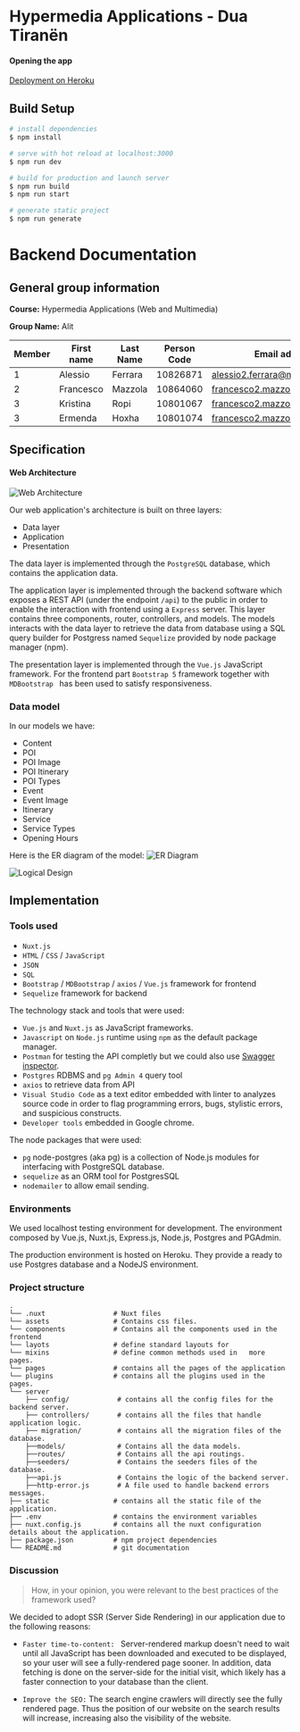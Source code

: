 # Hypermedia Applications - Dua Tiranën

#### Opening the app

[Deployment on Heroku](https://dua-tiranen.herokuapp.com/)

## Build Setup

```bash
# install dependencies
$ npm install

# serve with hot reload at localhost:3000
$ npm run dev

# build for production and launch server
$ npm run build
$ npm run start

# generate static project
$ npm run generate
```

# Backend Documentation

## General group information

**Course:** Hypermedia Applications (Web and Multimedia)

**Group Name:** Alit

| Member | First name | Last Name | Person Code | Email address                     |
| ------ | ---------- | --------- | ----------- | --------------------------------- |
| 1      | Alessio    | Ferrara   | 10826871    | alessio2.ferrara@mail.polimi.it   |
| 2      | Francesco  | Mazzola   | 10864060    | francesco2.mazzola@mail.polimi.it |
| 3      | Kristina   | Ropi      | 10801067    | francesco2.mazzola@mail.polimi.it |
| 3      | Ermenda    | Hoxha     | 10801074    | francesco2.mazzola@mail.polimi.it |

## Specification

#### Web Architecture

![Web Architecture](public/backend/img/web-architecture.jpg "Web Architecture")

Our web application's architecture is built on three layers:

<ul>
<li>Data layer</li>
<li>Application</li>
<li>Presentation</li>
</ul>

The data layer is implemented through the <code>PostgreSQL</code> database, which contains the application data.

The application layer is implemented through the backend software which exposes a REST API (under the endpoint <code>/api</code>) to the public in order to enable the interaction with frontend using a <code>Express</code> server. This layer contains three components, router, controllers, and models. The models interacts with the data layer to retrieve the data from database using a SQL query builder for Postgress named <code>Sequelize</code> provided by node package manager (npm).

The presentation layer is implemented through the <code>Vue.js</code> JavaScript framework. For the frontend part <code>Bootstrap 5</code> framework together with <code>MDBootstrap </code> has been used to satisfy responsiveness.

### Data model

In our models we have:

- Content
- POI
- POI Image
- POI Itinerary
- POI Types
- Event
- Event Image
- Itinerary
- Service
- Service Types
- Opening Hours

Here is the ER diagram of the model:
![ER Diagram](public/backend/img/er_diagram.png "ER Diagram")

![Logical Design](public/backend/img/logical_design.png "Logical Design")

## Implementation

### Tools used

- <code>Nuxt.js</code>
- <code>HTML</code> / <code>CSS</code> / <code>JavaScript</code>
- <code>JSON</code>
- <code>SQL</code>
- <code>Bootstrap</code> / <code>MDBootstrap</code> / <code>axios</code> / <code>Vue.js</code> framework for frontend
- <code>Sequelize</code> framework for backend

The technology stack and tools that were used:
 - <code>Vue.js</code> and <code>Nuxt.js</code> as JavaScript frameworks.
 - <code>Javascript</code> on <code>Node.js</code> runtime using <code>npm</code> as the default package manager.
 - <code>Postman</code> for testing the API completly but we could also use [Swagger inspector](https://inspector.swagger.io/).
 - <code>Postgres</code> RDBMS and <code>pg Admin 4</code> query tool
 - <code>axios</code> to retrieve data from API
 - <code>Visual Studio Code</code> as a text editor embedded with linter to analyzes source code in order to flag programming errors, bugs, stylistic errors, and suspicious constructs.
 - <code>Developer tools</code> embedded in Google chrome.


The node packages that were used:
  - <code>pg</code> node-postgres (aka pg) is a collection of Node.js modules for interfacing with PostgreSQL database.
  - <code>sequelize</code> as an ORM tool for PostgresSQL
  - <code>nodemailer</code> to allow email sending.


### Environments

We used localhost testing environment for development. The environment composed by Vue.js, Nuxt.js, Express.js, Node.js, Postgres and PGAdmin.

The production environment is hosted on Heroku. They provide a ready to use Postgres database and a NodeJS environment.

### Project structure

```
.
└── .nuxt                 # Nuxt files
└── assets                # Contains css files.
└── components            # Contains all the components used in the frontend
└── layots                # define standard layouts for 
└── mixins                # define common methods used in   more pages.
└── pages                 # contains all the pages of the application
└── plugins               # contains all the plugins used in the pages.
└── server  
    ├── config/            # contains all the config files for the backend server.
    ├── controllers/       # contains all the files that handle application logic.
    ├── migration/         # contains all the migration files of the database.
    ├──models/             # Contains all the data models.
    ├──routes/             # Contains all the api routings.
    ├──seeders/            # Contains the seeders files of the database.
    ├──api.js              # Contains the logic of the backend server.
    ├──http-error.js       # A file used to handle backend errors messages.
├── static                # contains all the static file of the application.
├── .env                  # contains the environment variables
├── nuxt.config.js        # contains all the nuxt configuration details about the application.
├── package.json          # npm project dependencies
└── README.md             # git documentation
```

### Discussion

<blockquote>How, in your opinion, you were relevant to the best practices of the framework used?</blockquote>

We decided to adopt SSR (Server Side Rendering) in our application due to the following reasons:

- <code>Faster time-to-content: </code> 
Server-rendered markup doesn't need to wait until all JavaScript has been downloaded and executed to be displayed, so your user will see a fully-rendered page sooner. In addition, data fetching is done on the server-side for the initial visit, which likely has a faster connection to your database than the client.

- <code>Improve the SEO:</code>
The search engine crawlers will directly see the fully rendered page. Thus the position of our website on the search results will increase, increasing also the visibility of the website.
